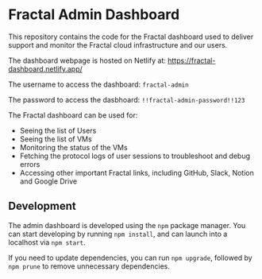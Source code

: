 # Fractal Admin Dashboard

This repository contains the code for the Fractal dashboard used to deliver support and monitor the Fractal cloud infrastructure and our users.

The dashboard webpage is hosted on Netlify at: https://fractal-dashboard.netlify.app/

The username to access the dashboard: `fractal-admin`

The password to access the dasbhoard: `!!fractal-admin-password!!123`

The Fractal dashboard can be used for:
- Seeing the list of Users
- Seeing the list of VMs
- Monitoring the status of the VMs
- Fetching the protocol logs of user sessions to troubleshoot and debug errors
- Accessing other important Fractal links, including GitHub, Slack, Notion and Google Drive

## Development

The admin dashboard is developed using the `npm` package manager. You can start developing by running `npm install`, and can launch into a localhost via `npm start`.

If you need to update dependencies, you can run `npm upgrade`, followed by `npm prune` to remove unnecessary dependencies.
